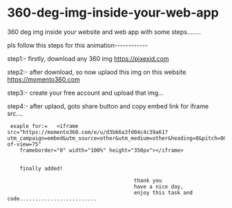 # 360-deg-img-inside-your-web-app
360 deg img inside your website and web app with some steps........
  
  
  pls follow this steps for this animation------------
  
  step1:- firstly, download any 360 img https://pixexid.com
  
  step2:- after download, so now uplaod this img on this website  https://momento360.com
  
  step3:- create your free account and upload that img...
  
  step4:- after uplaod, goto share button and copy embed link for iframe src....
  
     exaple for:=   <iframe src="https://momento360.com/e/u/d3b66a3fd04c4c39a61?utm_campaign=embed&utm_source=other&utm_medium=other&heading=0&pitch=0&field-of-view=75" 
        frameborder="0" width="100%" height="350px"></iframe>
        
        
        finally added!
        
                                             thank you
                                             have a nice day,
                                             enjoy this task and code.........................
    

